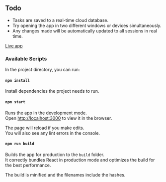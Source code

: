 ## Todo

- Tasks are saved to a real-time cloud database.
- Try opening the app in two different windows or devices simultaneously.
- Any changes made will be automatically updated to all sessions in real time.

[Live app](https://todo-digitalent.web.app/)

### Available Scripts

In the project directory, you can run:

#### `npm install`

Install dependencies the project needs to run.

#### `npm start`

Runs the app in the development mode.<br />
Open [http://localhost:3000](http://localhost:3000) to view it in the browser.

The page will reload if you make edits.<br />
You will also see any lint errors in the console.

#### `npm run build`

Builds the app for production to the `build` folder.<br />
It correctly bundles React in production mode and optimizes the build for the best performance.

The build is minified and the filenames include the hashes.<br />
